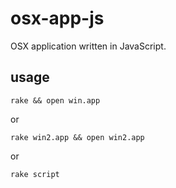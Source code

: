 # osx-app-js

OSX application written in JavaScript.

## usage
```rake && open win.app```

or

```rake win2.app && open win2.app```

or

```rake script```
